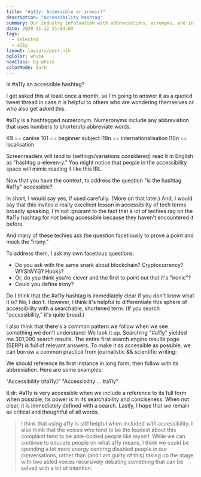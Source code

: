 ```yaml
---
title: "#a11y: Accessible or ironic?"
description: "Accessibility hashtag"
summary: Our industry infatuation with abbreviations, acronyms, and initialisms might make us lose clarity.
date: 2020-11-12 21:04:03
tags:
  - selected
  - a11y
layout: layouts/post.njk
bgColor: white
navClass: bg-white
colorMode: dark
---
```


Is #a11y an accessible hashtag?

I get asked this at least once a month, so I'm going to answer it as a quoted tweet thread in case it is helpful to others who are wondering themselves or who also get asked this.

#a11y is a hashtagged numeronym. Numeronyms include any abbreviation that uses numbers to shorten/to abbreviate words.

K9 == canine
101 == beginner subject
i18n == internationalisation
l10n == localisation

Screenreaders will tend to (settings/variations considered) read it in English as "hashtag a-eleven-y." You might notice that people in the accessibility space will mimic reading it like this IRL.

Now that you have the context, to address the question "is the hashtag #a11y" accessible?

In short, I would say yes, if used carefully. (More on that later.) And, I would say that this invites a really excellent lesson in accessibility of tech terms broadly speaking.
I'm not ignorant to the fact that a lot of techies rag on the #a11y hashtag for _not_ being accessible because they haven't encountered it before.

And many of these techies ask the question facetiously to prove a point and mock the "irony."

To address them, I ask my own facetious questions:

- Do you ask with the same snark about blockchain? Cryptocurrency? WYSIWYG? Hooks?
- Or, do you think you're clever and the first to point out that it's "ironic"?
- Could you define irony?

Do I think that the #a11y hashtag is immediately clear if you don't know what it is? No, I don't. However, I think it's helpful to differentiate this sphere of accessibility with a searchable, shortened term. (If you search "accessibility," it's quite broad.)

I also think that there's a common pattern we follow when we see something we don't understand: We look it up. Searching "#a11y" yielded me 301,000 search results. The entire first search engine results page (SERP) is full of relevant answers. To make it as accessible as possible, we can borrow a common practice from journalistic && scientific writing:

We should reference its first instance in long form, then follow with its abbreviation. Here are some examples:

"Accessibility (#a11y)"
"Accessibility ... #a11y"

tl;dr: #a11y is very accessible when we include a reference to its full form when possible; its power is in its searchability and conciseness. When not clear, it is immediately defined with a search. Lastly, I hope that we remain as critical and thoughtful of all words.

>I think that using a11y is still helpful when included _with_ accessibility. I also think that the voices who tend to be the loudest about this complaint tend to be able-bodied people like myself. While we can continue to educate people on what a11y means, I think we could be spending a lot more energy centring disabled people in our conversations, rather than (and I am guilty of this) taking up the stage with two abled voices recursively debating something that can be solved with a bit of intention.
